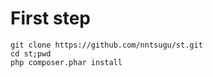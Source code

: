 # First step


``` 
git clone https://github.com/nntsugu/st.git
cd st;pwd
php composer.phar install
```


